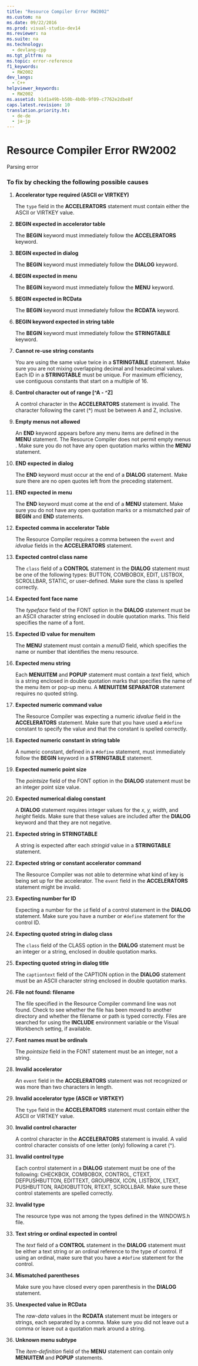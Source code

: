 ```yaml
---
title: "Resource Compiler Error RW2002"
ms.custom: na
ms.date: 09/22/2016
ms.prod: visual-studio-dev14
ms.reviewer: na
ms.suite: na
ms.technology: 
  - devlang-cpp
ms.tgt_pltfrm: na
ms.topic: error-reference
f1_keywords: 
  - RW2002
dev_langs: 
  - C++
helpviewer_keywords: 
  - RW2002
ms.assetid: b1d1a49b-b50b-4b0b-9f09-c7762e2dbe8f
caps.latest.revision: 10
translation.priority.ht: 
  - de-de
  - ja-jp
---
```

# Resource Compiler Error RW2002
Parsing error  
  
### To fix by checking the following possible causes  
  
1.  **Accelerator type required (ASCII or VIRTKEY)**  
  
     The `type` field in the **ACCELERATORS** statement must contain either the ASCII or VIRTKEY value.  
  
2.  **BEGIN expected in accelerator table**  
  
     The **BEGIN** keyword must immediately follow the **ACCELERATORS** keyword.  
  
3.  **BEGIN expected in dialog**  
  
     The **BEGIN** keyword must immediately follow the **DIALOG** keyword.  
  
4.  **BEGIN expected in menu**  
  
     The **BEGIN** keyword must immediately follow the **MENU** keyword.  
  
5.  **BEGIN expected in RCData**  
  
     The **BEGIN** keyword must immediately follow the **RCDATA** keyword.  
  
6.  **BEGIN keyword expected in string table**  
  
     The **BEGIN** keyword must immediately follow the **STRINGTABLE** keyword.  
  
7.  **Cannot re-use string constants**  
  
     You are using the same value twice in a **STRINGTABLE** statement. Make sure you are not mixing overlapping decimal and hexadecimal values. Each ID in a **STRINGTABLE** must be unique. For maximum efficiency, use contiguous constants that start on a multiple of 16.  
  
8.  **Control character out of range [^A - ^Z]**  
  
     A control character in the **ACCELERATORS** statement is invalid. The character following the caret (**^**) must be between A and Z, inclusive.  
  
9. **Empty menus not allowed**  
  
     An **END** keyword appears before any menu items are defined in the **MENU** statement. The Resource Compiler does not permit empty menus . Make sure you do not have any open quotation marks within the **MENU** statement.  
  
10. **END expected in dialog**  
  
     The **END** keyword must occur at the end of a **DIALOG** statement. Make sure there are no open quotes left from the preceding statement.  
  
11. **END expected in menu**  
  
     The **END** keyword must come at the end of a **MENU** statement. Make sure you do not have any open quotation marks or a mismatched pair of **BEGIN** and **END** statements.  
  
12. **Expected comma in accelerator Table**  
  
     The Resource Compiler requires a comma between the `event` and *idvalue* fields in the **ACCELERATORS** statement.  
  
13. **Expected control class name**  
  
     The `class` field of a **CONTROL** statement in the **DIALOG** statement must be one of the following types: BUTTON, COMBOBOX, EDIT, LISTBOX, SCROLLBAR, STATIC, or user-defined. Make sure the class is spelled correctly.  
  
14. **Expected font face name**  
  
     The *typeface* field of the FONT option in the **DIALOG** statement must be an ASCII character string enclosed in double quotation marks. This field specifies the name of a font.  
  
15. **Expected ID value for menuitem**  
  
     The **MENU** statement must contain a *menuID* field, which specifies the name or number that identifies the menu resource.  
  
16. **Expected menu string**  
  
     Each **MENUITEM** and **POPUP** statement must contain a *text* field, which is a string enclosed in double quotation marks that specifies the name of the menu item or pop-up menu. A **MENUITEM SEPARATOR** statement requires no quoted string.  
  
17. **Expected numeric command value**  
  
     The Resource Compiler was expecting a numeric *idvalue* field in the **ACCELERATORS** statement. Make sure that you have used a `#define` constant to specify the value and that the constant is spelled correctly.  
  
18. **Expected numeric constant in string table**  
  
     A numeric constant, defined in a `#define` statement, must immediately follow the **BEGIN** keyword in a **STRINGTABLE** statement.  
  
19. **Expected numeric point size**  
  
     The *pointsize* field of the FONT option in the **DIALOG** statement must be an integer point size value.  
  
20. **Expected numerical dialog constant**  
  
     A **DIALOG** statement requires integer values for the *x, y, width*, and *height* fields. Make sure that these values are included after the **DIALOG** keyword and that they are not negative.  
  
21. **Expected string in STRINGTABLE**  
  
     A string is expected after each *stringid* value in a **STRINGTABLE** statement.  
  
22. **Expected string or constant accelerator command**  
  
     The Resource Compiler was not able to determine what kind of key is being set up for the accelerator. The `event` field in the **ACCELERATORS** statement might be invalid.  
  
23. **Expecting number for ID**  
  
     Expecting a number for the `id` field of a control statement in the **DIALOG** statement. Make sure you have a number or `#define` statement for the control ID.  
  
24. **Expecting quoted string in dialog class**  
  
     The `class` field of the CLASS option in the **DIALOG** statement must be an integer or a string, enclosed in double quotation marks.  
  
25. **Expecting quoted string in dialog title**  
  
     The `captiontext` field of the CAPTION option in the **DIALOG** statement must be an ASCII character string enclosed in double quotation marks.  
  
26. **File not found: filename**  
  
     The file specified in the Resource Compiler command line was not found. Check to see whether the file has been moved to another directory and whether the filename or path is typed correctly. Files are searched for using the **INCLUDE** environment variable or the Visual Workbench setting, if available.  
  
27. **Font names must be ordinals**  
  
     The *pointsize* field in the FONT statement must be an integer, not a string.  
  
28. **Invalid accelerator**  
  
     An `event` field in the **ACCELERATORS** statement was not recognized or was more than two characters in length.  
  
29. **Invalid accelerator type (ASCII or VIRTKEY)**  
  
     The `type` field in the **ACCELERATORS** statement must contain either the ASCII or VIRTKEY value.  
  
30. **Invalid control character**  
  
     A control character in the **ACCELERATORS** statement is invalid. A valid control character consists of one letter (only) following a caret (^).  
  
31. **Invalid control type**  
  
     Each control statement in a **DIALOG** statement must be one of the following: CHECKBOX, COMBOBOX, CONTROL, CTEXT, DEFPUSHBUTTON, EDITTEXT, GROUPBOX, ICON, LISTBOX, LTEXT, PUSHBUTTON, RADIOBUTTON, RTEXT, SCROLLBAR. Make sure these control statements are spelled correctly.  
  
32. **Invalid type**  
  
     The resource type was not among the types defined in the WINDOWS.h file.  
  
33. **Text string or ordinal expected in control**  
  
     The *text* field of a **CONTROL** statement in the **DIALOG** statement must be either a text string or an ordinal reference to the type of control. If using an ordinal, make sure that you have a `#define` statement for the control.  
  
34. **Mismatched parentheses**  
  
     Make sure you have closed every open parenthesis in the **DIALOG** statement.  
  
35. **Unexpected value in RCData**  
  
     The *raw-data* values in the **RCDATA** statement must be integers or strings, each separated by a comma. Make sure you did not leave out a comma or leave out a quotation mark around a string.  
  
36. **Unknown menu subtype**  
  
     The *item-definition* field of the **MENU** statement can contain only **MENUITEM** and **POPUP** statements.